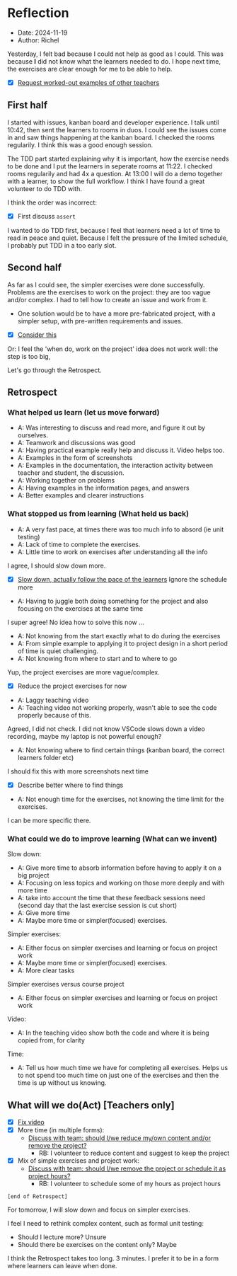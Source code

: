 # Reflection

- Date: 2024-11-19
- Author: Richel

Yesterday, I felt bad because I could not help as good as I could.
This was because **I** did not know what the learners needed to do.
I hope next time, the exercises are clear enough for me to be able
to help.

- [x] [Request worked-out examples of other teachers](https://github.com/UPPMAX/programming_formalisms/issues/94)

## First half

I started with issues, kanban board and developer experience.
I talk until 10:42, then sent the learners to rooms in duos.
I could see the issues come in and saw things happening at the
kanban board.
I checked the rooms regularily.
I think this was a good enough session.

The TDD part started explaining why it is important,
how the exercise needs to be done and I put the
learners in seperate rooms at 11:22.
I checked rooms regularily and had 4x a question.
At 13:00 I will do a demo together with a learner,
to show the full workflow.
I think I have found a great
volunteer to do TDD with.

I think the order was incorrect:

- [x] First discuss `assert`

I wanted to do TDD first, because I feel that learners need
a lot of time to read in peace and quiet. Because I felt the pressure
of the limited schedule, I probably put TDD in a too early slot.

## Second half

As far as I could see, the simpler exercises were
done successfully. Problems are the exercises to
work on the project: they are too vague and/or complex.
I had to tell how to create an issue and work from it.

- One solution would be to have a more pre-fabricated project,
  with a simpler setup, with pre-written requirements
  and issues.
- [x] [Consider this](https://github.com/UPPMAX/programming_formalisms/issues/123)

Or: I feel the 'when do, work on the project' idea
does not work well: the step is too big,

Let's go through the Retrospect.

## Retrospect

### What helped us learn (let us move forward)

- A: Was interesting to discuss and read more, and figure it out by ourselves.
- A: Teamwork and discussions was good
- A: Having practical example really help and discuss it. Video helps too.
- A: Examples in the form of screenshots
- A: Examples in the documentation, the interaction activity between teacher and student, the discussion.
- A: Working together on problems
- A: Having examples in the information pages, and answers
- A: Better examples and clearer instructions

### What stopped us from learning (What held us back)

- A: A very fast pace, at times there was too much info to absord (ie unit testing)
- A: Lack of time to complete the exercises.
- A: Little time to work on exercises after understanding all the info

I agree, I should slow down more.

- [x] [Slow down, actually follow the pace of the learners](https://github.com/UPPMAX/programming_formalisms/issues/111)
  Ignore the schedule more

- A: Having to juggle both doing something for the project and also focusing on the exercises at the same time

I super agree! No idea how to solve this now ...

- A: Not knowing from the start exactly what to do during the exercises
- A: From simple example to applying it to project design in a short period of time is quiet challenging.
- A: Not knowing from where to start and to where to go

Yup, the project exercises are more vague/complex.

- [x] Reduce the project exercises for now

- A: Laggy teaching video
- A: Teaching video not working properly, wasn't able to see the code properly because of this.

Agreed, I did not check. I did not know VSCode slows down a video recording,
maybe my laptop is not powerful enough?

- A: Not knowing where to find certain things (kanban board, the correct learners folder etc)

I should fix this with more screenshots next time

- [x] Describe better where to find things

- A: Not enough time for the exercises, not knowing the time limit for the exercises.

I can be more specific there.

### What could we do to improve learning (What can we invent)

Slow down:

- A: Give more time to absorb information before having to apply it on a big project
- A: Focusing on less topics and working on those more deeply and with more time
- A: take into account the time that these feedback sessions need (second day that the last exercise session is cut short)
- A: Give more time
- A: Maybe more time or simpler(focused) exercises.

Simpler exercises:

- A: Either focus on simpler exercises and learning or focus on project work
- A: Maybe more time or simpler(focused) exercises.
- A: More clear tasks

Simpler exercises versus course project

- A: Either focus on simpler exercises and learning or focus on project work

Video:

- A: In the teaching video show both the code and where it is being copied from, for clarity

Time:

- A: Tell us how much time we have for completing all exercises.
  Helps us to not spend too much time on just one of the exercises
  and then the time is up without us knowing.

## What will we do(Act) [Teachers only]

- [x] [Fix video](https://github.com/UPPMAX/programming_formalisms/issues/98)
- [x] More time (in multiple forms):
    - [Discuss with team: should I/we reduce my/own content and/or remove the project?](https://github.com/UPPMAX/programming_formalisms/issues/99)
        - RB: I volunteer to reduce content and suggest to keep the project
- [x] Mix of simple exercises and project work:
    - [Discuss with team: should I/we remove the project or schedule it as project hours?](https://github.com/UPPMAX/programming_formalisms/issues/100)
        - RB: I volunteer to schedule some of my hours as project hours

`[end of Retrospect]`

For tomorrow, I will slow down and focus on simpler exercises.

I feel I need to rethink complex content, such as formal unit testing:

- Should I lecture more? Unsure
- Should there be exercises on the content only? Maybe

I think the Retrospect takes too long. 3 minutes.
I prefer it to be in a form where learners can leave
when done.
